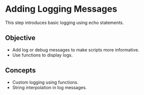 # Adding Logging Messages
This step introduces basic logging using echo statements.

## Objective

- Add log or debug messages to make scripts more informative.
- Use functions to display logs.

## Concepts

- Custom logging using functions.
- String interpolation in log messages.